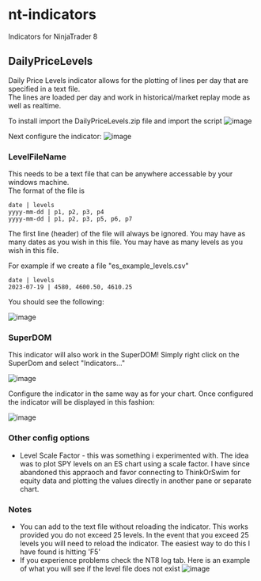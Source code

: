 # nt-indicators
Indicators for NinjaTrader 8 

## DailyPriceLevels
Daily Price Levels indicator allows for the plotting of lines per day that are specified in a text file.  
The lines are loaded per day and work in historical/market replay mode as well as realtime.

To install import the DailyPriceLevels.zip file and import the script
![image](https://github.com/cargocultscience/nt-indicators/assets/28972498/e4bbcbed-1acb-417e-8196-321dfaef4aaf)

Next configure the indicator:
![image](https://github.com/cargocultscience/nt-indicators/assets/28972498/63d68f91-9315-4266-af18-84c5b3088b13)
### LevelFileName
This needs to be a text file that can be anywhere accessable by your windows machine.  
The format of the file is 
```
date | levels
yyyy-mm-dd | p1, p2, p3, p4
yyyy-mm-dd | p1, p2, p3, p5, p6, p7
```
The first line (header) of the file will always be ignored.
You may have as many dates as you wish in this file.
You may have as many levels as you wish in this file.

For example if we create a file "es_example_levels.csv"
```
date | levels
2023-07-19 | 4580, 4600.50, 4610.25
```
You should see the following:

![image](https://github.com/cargocultscience/nt-indicators/assets/28972498/7f486dc4-05cb-44c8-a12c-59931c6ce8b2)

### SuperDOM
This indicator will also work in the SuperDOM!  Simply right click on the SuperDom and select "Indicators..."

![image](https://github.com/cargocultscience/nt-indicators/assets/28972498/27ce1814-6ef0-4bcc-87bd-a3f876c90d8e)

Configure the indicator in the same way as for your chart.  Once configured the indicator will be displayed in this fashion:

![image](https://github.com/cargocultscience/nt-indicators/assets/28972498/012694cc-e200-4aac-a0f8-ab8c7de5d569)

### Other config options
* Level Scale Factor - this was something i experimented with.  The idea was to plot SPY levels on an ES chart using a scale factor.  I have since abandoned this appraoch and favor connecting to ThinkOrSwim for equity data and plotting the values directly in another pane or separate chart.

### Notes
* You can add to the text file without reloading the indicator.  This works provided you do not exceed 25 levels.   In the event that you exceed 25 levels you will need to reload the indicator.  The easiest way to do this I have found is hitting 'F5'
* If you experience problems check the NT8 log tab.  Here is an example of what you will see if the level file does not exist ![image](https://github.com/cargocultscience/nt-indicators/assets/28972498/148143ed-ac9c-4d33-9c4a-6bd792cc00ce)








